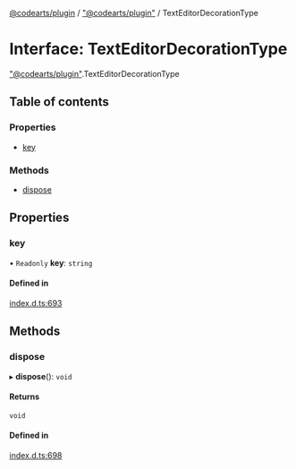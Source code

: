 [@codearts/plugin](../README.md) / ["@codearts/plugin"](../modules/_codearts_plugin_.md) / TextEditorDecorationType

# Interface: TextEditorDecorationType

["@codearts/plugin"](../modules/_codearts_plugin_.md).TextEditorDecorationType

## Table of contents

### Properties

- [key](codearts_plugin_.TextEditorDecorationType.md#key)

### Methods

- [dispose](codearts_plugin_.TextEditorDecorationType.md#dispose)

## Properties

### key

• `Readonly` **key**: `string`

#### Defined in

[index.d.ts:693](https://github.com/huaweicloud/cloudide-plugin-api/blob/84e382d/index.d.ts#L693)

## Methods

### dispose

▸ **dispose**(): `void`

#### Returns

`void`

#### Defined in

[index.d.ts:698](https://github.com/huaweicloud/cloudide-plugin-api/blob/84e382d/index.d.ts#L698)
